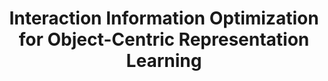 ---
layout: page
title: Interaction Information Optimization for Object-Centric Representation Learning
description: This project was conducted as part of a research seminar during the first semester of the second year of my master's degree. The authors are Riccardo Majellaro (me), Jonathan Collu, and Dimitrios Ieronymakis. As the first author, I conceived and developed the mathematical formulation presented in this work.
img: /assets/img/IIO_methods.jpg
importance: 1
category: MSc
redirect: /assets/pdf/IIO_Preprint.pdf
---